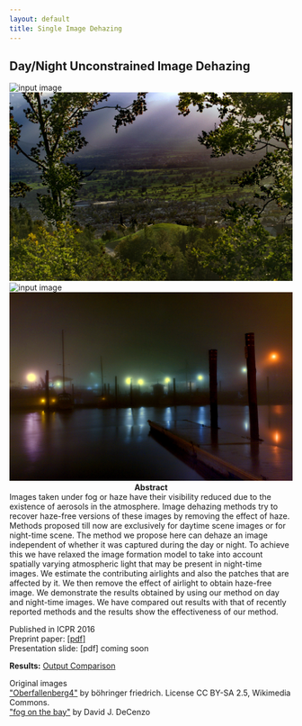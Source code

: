 ```yaml
---
layout: default
title: Single Image Dehazing
---
```


## Day/Night Unconstrained Image Dehazing
<div class="row">
   <div class="col-xs-6">
   <img src="{{ site.baseurl }}/public/haze_image/Oberfallenberg_input.jpg" alt="input image"/>
   </div>
   <div class="col-xs-6">
   <img src="results/Oberfallenberg_fixed.jpg" alt="output image"/>
   </div>
   
   <div class="col-xs-6">
   <img src="{{ site.baseurl }}/public/haze_image/fog_on_the_bay.jpg" alt="input image"/>
   </div>
   <div class="col-xs-6">
   <img src="results/fog_on_the_bay_fixed.jpg" alt="output image"/>
   </div>
</div>

<center><b>Abstract</b></center>
Images taken under fog or haze have their visibility reduced due to the existence of aerosols in the atmosphere. Image dehazing methods try to recover haze-free versions of these images by removing the effect of haze. Methods proposed till now are exclusively for daytime scene images or for night-time scene. The method we propose here can dehaze an image independent of whether it was captured during the day or night. To achieve this we have relaxed the image formation model to take into account spatially varying atmospheric light that may be present in night-time images. We estimate the contributing airlights and also the patches that are affected by it. We then remove the effect of airlight to obtain haze-free image. We demonstrate the results obtained by using our method on day and night-time images. We have compared out results with that of recently reported methods and the results show the effectiveness of our method.

Published in ICPR 2016 <br/>
Preprint paper: [[pdf]](santra_dehaze_unconstrained.pdf) <br/>
Presentation slide: [pdf] coming soon

**Results:** [Output Comparison](results.html)

Original images <br/>
<a href="http://commons.wikimedia.org/wiki/File:Oberfallenberg4.JPG">"Oberfallenberg4"</a> by böhringer friedrich. License CC BY-SA 2.5, Wikimedia Commons. <br/>
["fog on the bay"](https://www.flickr.com/photos/dave_decenzo/11479141474/) by David J. DeCenzo

